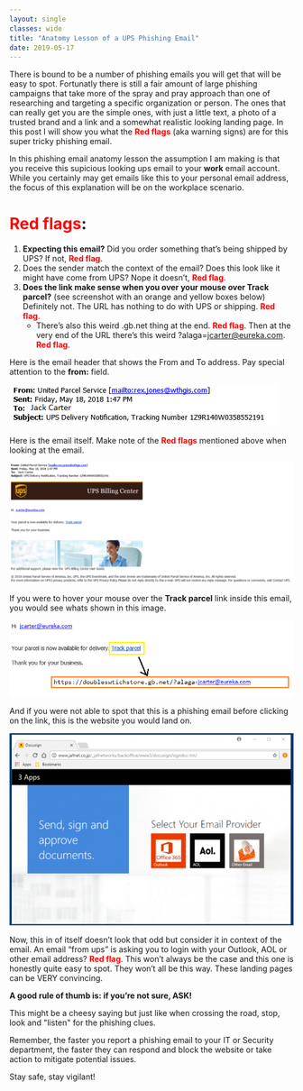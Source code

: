 ```yaml
---
layout: single
classes: wide
title: "Anatomy Lesson of a UPS Phishing Email"
date: 2019-05-17
---
```

There is bound to be a number of phishing emails you will get that will be easy to spot. Fortunatly there is still a fair amount of large phishing campaigns that take more of the spray and pray approach than one of researching and targeting a specific organization or person. The ones that can really get you are the simple ones, with just a little text, a photo of a trusted brand and a link and a somewhat realistic looking landing page. In this post I will show you what the <span style="color:red">**Red flags**</span> (aka warning signs) are for this super tricky phishing email.

In this phishing email anatomy lesson the assumption I am making is that you receive this supicious looking ups email to your **work** email account. While you certainly may get emails like this to your personal email address, the focus of this explanation will be on the workplace scenario.

# <span style="color:red">**Red flags**</span>:

1. **Expecting this email?** Did you order something that’s being shipped by UPS? If not, <span style="color:red">**Red flag**</span>.
2. Does the sender match the context of the email? Does this look like it might have come from UPS? Nope it doesn’t, <span style="color:red">**Red flag**</span>.
3. **Does the link make sense when you over your mouse over Track parcel?** (see screenshot with an orange and yellow boxes below) Definitely not. The URL has nothing to do with UPS or shipping. <span style="color:red">**Red flag**</span>.
    * There’s also this weird .gb.net thing at the end. <span style="color:red">**Red flag**</span>. Then at the very end of the URL there’s this weird ?alaga=jcarter@eureka.com. <span style="color:red">**Red flag**</span>.

Here is the email header that shows the From and To address. Pay special attention to the **from:** field.

![upsphishingheader.png](/assets/img/upsphishingheader.png)

Here is the email itself. Make note of the <span style="color:red">**Red flags**</span> mentioned above when looking at the email.

![upsphishing.png](/assets/img/upsphishing.png)

If you were to hover your mouse over the **Track parcel** link inside this email, you would see whats shown in this image.

![upsphishingurl.png](/assets/img/upsphishingurl.png)

And if you were not able to spot that this is a phishing email before clicking on the link, this is the website you would land on.

![upsphishinglandingpage.png](/assets/img/upsphishinglandingpage.png)

Now, this in of itself doesn’t look that odd but consider it in context of the email. An email “from ups” is asking you to login with your Outlook, AOL or other email address? <span style="color:red">**Red flag**</span>. This won’t always be the case and this one is honestly quite easy to spot. They won’t all be this way. These landing pages can be VERY convincing.

**A good rule of thumb is: if you’re not sure, ASK!**

This might be a cheesy saying but just like when crossing the road, stop, look and "listen" for the phishing clues. 

Remember, the faster you report a phishing email to your IT or Security department, the faster they can respond and block the website or take action to mitigate potential issues.

Stay safe, stay vigilant!